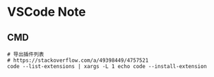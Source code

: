 VSCode Note
===========

CMD
---

``` shell
# 导出插件列表
# https://stackoverflow.com/a/49398449/4757521
code --list-extensions | xargs -L 1 echo code --install-extension
```
